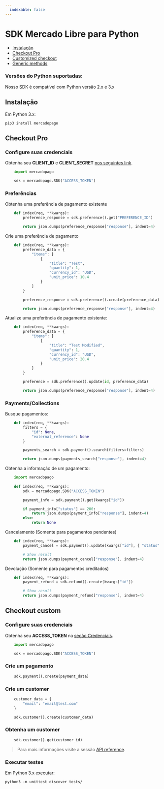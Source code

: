 ```yaml
---
  indexable: false
---
```

# SDK Mercado Libre para Python


* [Instalação](#bookmark_instalação)
* [Checkout Pro](#bookmark_checkout_pro)
* [Customized checkout](#bookmark_checkout_custom)
* [Generic methods](#bookmark_métodos_genéricos)

### Versões do Python suportadas:

Nosso SDK é compatível com Python versão 2.x e 3.x

## Instalação


Em Python 3.x:

``pip3 install mercadopago``

## Checkout Pro


### Configure suas credenciais


Obtenha seu **CLIENT_ID** e **CLIENT_SECRET** [nos seguintes link]([FAKER][CREDENTIALS][URL]).

```python
    import mercadopago

    sdk = mercadopago.SDK("ACCESS_TOKEN")
```

### Preferências


Obtenha uma preferência de pagamento existente


```python
    def index(req, **kwargs):
        preference_response = sdk.preference().get("PREFERENCE_ID")

        return json.dumps(preference_response["response"], indent=4)
```

Crie uma preferência de pagamento

```python
    def index(req, **kwargs):
        preference_data = {
            "items": [
                {
                    "title": "Test",
                    "quantity": 1,
                    "currency_id": "USD",
                    "unit_price": 10.4
                }
            ]
        }

        preference_response = sdk.preference().create(preference_data)

        return json.dumps(preference_response["response"], indent=4)
```
Atualize uma preferência de pagamento existente:


```python
    def index(req, **kwargs):
        preference_data = {
            "items": [
                {
                    "title": "Test Modified",
                    "quantity": 1,
                    "currency_id": "USD",
                    "unit_price": 20.4
                }
            ]
        }

        preference = sdk.preference().update(id, preference_data)

        return json.dumps(preference_response["response"], indent=4)
```
### Payments/Collections


Busque pagamentos:

```python
    def index(req, **kwargs):
        filters = {
            "id": None,
            "external_reference": None
        }

        payments_search = sdk.payment().search(filters=filters)

        return json.dumps(payments_search["response"], indent=4)
```

Obtenha a informação de um pagamento:

```python
    import mercadopago
    
    def index(req, **kwargs):
        sdk = mercadopago.SDK("ACCESS_TOKEN")

        payment_info = sdk.payment().get(kwargs["id"])

        if payment_info["status"] == 200:
            return json.dumps(payment_info["response"], indent=4)
        else:
            return None
```

Cancelamento (Somente para pagamentos pendentes)

```python
    def index(req, **kwargs):
        payment_cancel = sdk.payment().update(kwargs["id"], { "status": "cancelled" })

        # Show result
        return json.dumps(payment_cancel["response"], indent=4)
```

Devolução (Somente para pagamentos creditados)

```python
    def index(req, **kwargs):
        payment_refund = sdk.refund().create(kwargs["id"])

        # Show result
        return json.dumps(payment_refund["response"], indent=4)
```

## Checkout custom

### Configure suas credenciais

Obtenha seu **ACCESS_TOKEN** na [seção Credenciais]([FAKER][CREDENTIALS][URL]).


```python
    import mercadopago

    sdk = mercadopago.SDK("ACCESS_TOKEN")
```


### Crie um pagamento

```python
    sdk.payment().create(payment_data)
```

### Crie um customer

```python
    customer_data = {
        "email": "email@test.com"
    }

    sdk.customer().create(customer_data)
```

### Obtenha um customer

```python
    sdk.customer().get(customer_id)
```

> Para mais informações visite a sessão [API reference](https://www.mercadopago[FAKER][URL][DOMAIN]/developers/pt/reference).


### Executar testes


Em Python 3.x executar:

``python3 -m unittest discover tests/``
